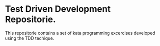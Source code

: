 # Test Driven Development Repositorie.

This repositorie contains a set of kata programming excercises
developed using the TDD techique.

